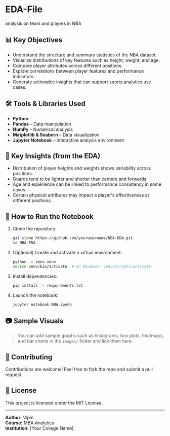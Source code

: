 # EDA-File
analysis on team and players in NBA






## 📊 Key Objectives

- Understand the structure and summary statistics of the NBA dataset.
- Visualize distributions of key features such as height, weight, and age.
- Compare player attributes across different positions.
- Explore correlations between player features and performance indicators.
- Generate actionable insights that can support sports analytics use cases.

## 🛠️ Tools & Libraries Used

- **Python**
- **Pandas** – Data manipulation
- **NumPy** – Numerical analysis
- **Matplotlib & Seaborn** – Data visualization
- **Jupyter Notebook** – Interactive analysis environment

## 📌 Key Insights (from the EDA)

- Distribution of player heights and weights shows variability across positions.
- Guards tend to be lighter and shorter than centers and forwards.
- Age and experience can be linked to performance consistency in some cases.
- Certain physical attributes may impact a player's effectiveness at different positions.

## 🧪 How to Run the Notebook

1. Clone the repository:
    ```bash
    git clone https://github.com/yourusername/NBA-EDA.git
    cd NBA-EDA
    ```

2. (Optional) Create and activate a virtual environment:
    ```bash
    python -m venv venv
    source venv/bin/activate  # On Windows: venv\Scripts\activate
    ```

3. Install dependencies:
    ```bash
    pip install -r requirements.txt
    ```

4. Launch the notebook:
    ```bash
    jupyter notebook NBA.ipynb
    ```

## 📷 Sample Visuals

> You can add sample graphs such as histograms, box plots, heatmaps, and bar charts in the `images/` folder and link them here.

## 🤝 Contributing

Contributions are welcome! Feel free to fork the repo and submit a pull request.

## 📃 License

This project is licensed under the MIT License.

---

**Author:** Vipin  
**Course:** MBA Analytics  
**Institution:** [Your College Name]  

